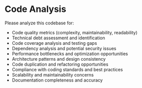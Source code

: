# Code Analysis

Please analyze this codebase for:
- Code quality metrics (complexity, maintainability, readability)
- Technical debt assessment and identification
- Code coverage analysis and testing gaps
- Dependency analysis and potential security issues
- Performance bottlenecks and optimization opportunities
- Architecture patterns and design consistency
- Code duplication and refactoring opportunities
- Compliance with coding standards and best practices
- Scalability and maintainability concerns
- Documentation completeness and accuracy